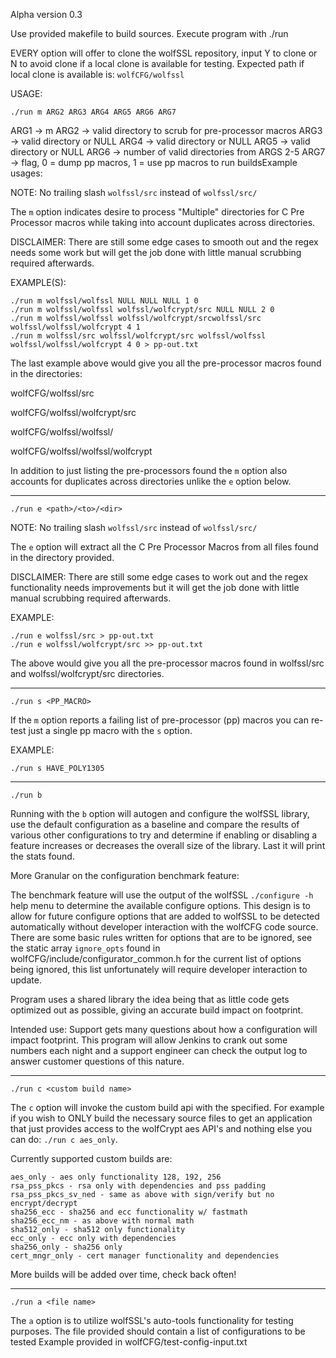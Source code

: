 Alpha version 0.3

Use provided makefile to build sources.
Execute program with ./run <args>

EVERY option will offer to clone the wolfSSL repository, input Y to clone or N
to avoid clone if a local clone is available for testing. Expected path if local
clone is available is: ```wolfCFG/wolfssl```

USAGE:

```
./run m ARG2 ARG3 ARG4 ARG5 ARG6 ARG7
```

ARG1 -> m
ARG2 -> valid directory to scrub for pre-processor macros
ARG3 -> valid directory or NULL
ARG4 -> valid directory or NULL
ARG5 -> valid directory or NULL
ARG6 -> number of valid directories from ARGS 2-5
ARG7 -> flag, 0 = dump pp macros, 1 = use pp macros to run buildsExample usages:


NOTE: No trailing slash ```wolfssl/src``` instead of ```wolfssl/src/```

The ```m``` option indicates desire to process "Multiple" directories for C
Pre Processor macros while taking into account duplicates across directories.

DISCLAIMER: There are still some edge cases to smooth out and the regex needs
some work but will get the job done with little manual scrubbing required
afterwards.

EXAMPLE(S):

```
./run m wolfssl/wolfssl NULL NULL NULL 1 0
./run m wolfssl/wolfssl wolfssl/wolfcrypt/src NULL NULL 2 0
./run m wolfssl/wolfssl wolfssl/wolfcrypt/srcwolfssl/src wolfssl/wolfssl/wolfcrypt 4 1
./run m wolfssl/src wolfssl/wolfcrypt/src wolfssl/wolfssl wolfssl/wolfssl/wolfcrypt 4 0 > pp-out.txt
```

The last example above would give you all the pre-processor macros found in the
directories:

wolfCFG/wolfssl/src

wolfCFG/wolfssl/wolfcrypt/src

wolfCFG/wolfssl/wolfssl/

wolfCFG/wolfssl/wolfssl/wolfcrypt

In addition to just listing the pre-processors found the ```m``` option also
accounts for duplicates across directories unlike the ```e``` option below.

--------------------------------------------------------------------------------

```
./run e <path>/<to>/<dir>
```

NOTE: No trailing slash ```wolfssl/src``` instead of ```wolfssl/src/```

The ```e``` option will extract all the C Pre Processor Macros from all files
found in the directory provided.

DISCLAIMER: There are still some edge cases to work out and the regex
functionality needs improvements but it will get the job done with little manual
scrubbing required afterwards.

EXAMPLE:

```
./run e wolfssl/src > pp-out.txt
./run e wolfssl/wolfcrypt/src >> pp-out.txt
```

The above would give you all the pre-processor macros found in wolfssl/src and
wolfssl/wolfcrypt/src directories.

--------------------------------------------------------------------------------

```
./run s <PP_MACRO>
```

If the ```m``` option reports a failing list of pre-processor (pp)  macros you
can re-test just a single pp macro with the ```s``` option.

EXAMPLE:

```
./run s HAVE_POLY1305
```

--------------------------------------------------------------------------------

```
./run b
```
Running with the ```b``` option will autogen and configure the
wolfSSL library, use the default configuration as a baseline and compare the
results of various other configurations to try and determine if enabling or
disabling a feature increases or decreases the overall size of the library.
Last it will print the stats found.

More Granular on the configuration benchmark feature:

The benchmark feature  will use the output of the wolfSSL ```./configure -h```
help menu to determine the available configure options. This design is to allow
for future configure options that are added to wolfSSL to be detected
automatically without developer interaction with the wolfCFG code source. There
are some basic rules written for options that are to be ignored, see the static
array ```ignore_opts``` found in wolfCFG/include/configurator_common.h for the
current list of options being ignored, this list unfortunately will require
developer interaction to update.

Program uses a shared library the idea being that as little code gets optimized
out as possible, giving an accurate build impact on footprint.

Intended use: Support gets many questions about how a configuration will impact
footprint. This program will allow Jenkins to crank out some numbers each night
and a support engineer can check the output log to answer customer questions of
this nature.

--------------------------------------------------------------------------------

```
./run c <custom build name>
```

The ```c``` option will invoke the custom build api with the <custom build name>
specified. For example if you wish to ONLY build the necessary source files to
get an application that just provides access to the wolfCrypt aes API's and
nothing else you can do: ```./run c aes_only```.

Currently supported custom builds are:

```
aes_only - aes only functionality 128, 192, 256
rsa_pss_pkcs - rsa only with dependencies and pss padding
rsa_pss_pkcs_sv_ned - same as above with sign/verify but no encrypt/decrypt
sha256_ecc - sha256 and ecc functionality w/ fastmath
sha256_ecc_nm - as above with normal math
sha512_only - sha512 only functionality
ecc_only - ecc only with dependencies
sha256_only - sha256 only
cert_mngr_only - cert manager functionality and dependencies
```

More builds will be added over time, check back often!

--------------------------------------------------------------------------------

```
./run a <file name>
```

The ```a``` option is to utilize wolfSSL's auto-tools functionality for testing
purposes. The file provided should contain a list of configurations to be tested
Example provided in wolfCFG/test-config-input.txt
